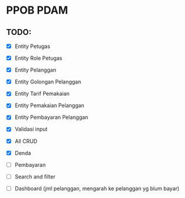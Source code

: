 # PPOB PDAM

## TODO:

-   [x] Entity Petugas
-   [x] Entity Role Petugas

-   [x] Entity Pelanggan
-   [x] Entity Golongan Pelanggan
-   [x] Entity Tarif Pemakaian
-   [x] Entity Pemakaian Pelanggan
-   [x] Entity Pembayaran Pelanggan

-   [x] Validasi input
-   [x] All CRUD

-   [x] Denda
-   [ ] Pembayaran

-   [ ] Search and filter
-   [ ] Dashboard (jml pelanggan, mengarah ke pelanggan yg blum bayar)
